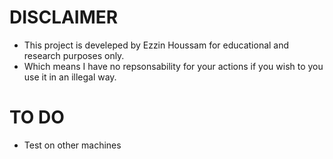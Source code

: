 # DISCLAIMER

- This project is develeped by Ezzin Houssam for educational and research purposes only.
- Which means I have no repsonsability for your actions if you wish to you use it in an illegal way.

# TO DO

- Test on other machines
